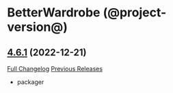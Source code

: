 # BetterWardrobe (@project-version@)

## [4.6.1](https://github.com/SLOKnightfall/BetterWardrobe/tree/4.6.1) (2022-12-21)
[Full Changelog](https://github.com/SLOKnightfall/BetterWardrobe/compare/4.6...4.6.1) [Previous Releases](https://github.com/SLOKnightfall/BetterWardrobe/releases)

- packager  
